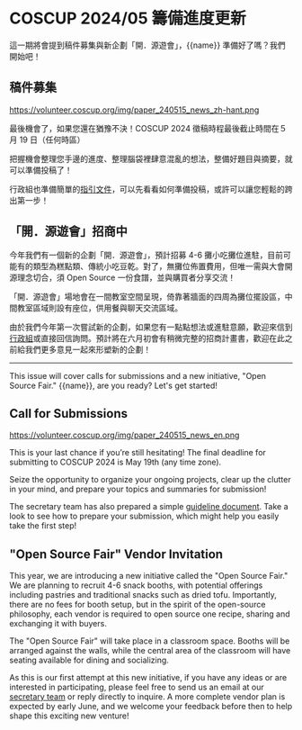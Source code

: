 # COSCUP 2024/05 籌備進度更新

這一期將會提到稿件募集與新企劃「開．源遊會」，{{name}} 準備好了嗎？我們開始吧！

## 稿件募集

https://volunteer.coscup.org/img/paper_240515_news_zh-hant.png

最後機會了，如果您還在猶豫不決！COSCUP 2024 徵稿時程最後截止時間在５月 19 日（任何時區）

把握機會整理您手邊的進度、整理腦袋裡肆意混亂的想法，整備好題目與摘要，就可以準備投稿了！

行政組也準備簡單的[指引文件](https://volunteer.coscup.org/docs/zh-TW/about_coscup/how_to_participate/as_speaker/)，可以先看看如何準備投稿，或許可以讓您輕鬆的跨出第一步！

## 「開．源遊會」招商中

今年我們有一個新的企劃「開．源遊會」，預計招募 4-6 攤小吃攤位進駐，目前可能有的類型為糕點類、傳統小吃豆乾。對了，無攤位佈置費用，但唯一需與大會開源理念切合，須 Open Source 一份食譜，並與購買者分享交流！

「開．源遊會」場地會在一間教室空間呈現，倚靠著牆面的四周為攤位擺設區，中間教室區域則設有座位，供用餐與聊天交流區域。

由於我們今年第一次嘗試新的企劃，如果您有一點點想法或進駐意願，歡迎來信到[行政組](mailto:secretary@coscup.org)或直接回信詢問。預計將在六月初會有稍微完整的招商計畫書，歡迎在此之前給我們更多意見一起來形塑新的企劃！

---

This issue will cover calls for submissions and a new initiative, "Open Source Fair." {{name}}, are you ready? Let's get started!

## Call for Submissions

https://volunteer.coscup.org/img/paper_240515_news_en.png

This is your last chance if you’re still hesitating! The final deadline for submitting to COSCUP 2024 is May 19th (any time zone).

Seize the opportunity to organize your ongoing projects, clear up the clutter in your mind, and prepare your topics and summaries for submission!

The secretary team has also prepared a simple [guideline document](https://volunteer.coscup.org/docs/about_coscup/how_to_participate/as_speaker/). Take a look to see how to prepare your submission, which might help you easily take the first step!

## "Open Source Fair" Vendor Invitation

This year, we are introducing a new initiative called the "Open Source Fair." We are planning to recruit 4-6 snack booths, with potential offerings including pastries and traditional snacks such as dried tofu. Importantly, there are no fees for booth setup, but in the spirit of the open-source philosophy, each vendor is required to open source one recipe, sharing and exchanging it with buyers.

The "Open Source Fair" will take place in a classroom space. Booths will be arranged against the walls, while the central area of the classroom will have seating available for dining and socializing.

As this is our first attempt at this new initiative, if you have any ideas or are interested in participating, please feel free to send us an email at our [secretary team](mailto:secretary@coscup.org) or reply directly to inquire. A more complete vendor plan is expected by early June, and we welcome your feedback before then to help shape this exciting new venture!

